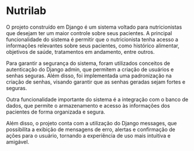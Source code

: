 # Nutrilab
O projeto construído em Django é um sistema voltado para nutricionistas que desejam ter um maior controle sobre seus pacientes. A principal funcionalidade do sistema é permitir que o nutricionista tenha acesso a informações relevantes sobre seus pacientes, como histórico alimentar, objetivos de saúde, tratamentos em andamento, entre outros.

Para garantir a segurança do sistema, foram utilizados conceitos de autenticação do Django admin, que permitem a criação de usuários e senhas seguras. Além disso, foi implementada uma padronização na criação de senhas, visando garantir que as senhas geradas sejam fortes e seguras.

Outra funcionalidade importante do sistema é a integração com o banco de dados, que permite o armazenamento e acesso às informações dos pacientes de forma organizada e segura.

Além disso, o projeto conta com a utilização do Django messages, que possibilita a exibição de mensagens de erro, alertas e confirmação de ações para o usuário, tornando a experiência de uso mais intuitiva e amigável.
